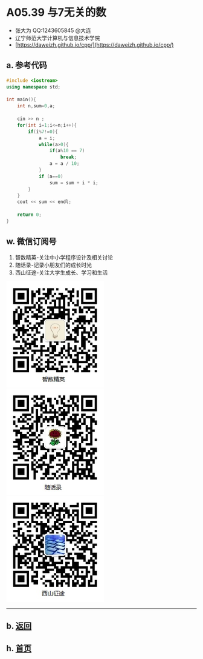 # A05.39 与7无关的数 

- 张大为 QQ:1243605845 @大连
- 辽宁师范大学计算机与信息技术学院
- [https://daweizh.github.io/cpp/](https://daweizh.github.io/cpp/) 

## a. 参考代码

~~~cpp
#include <iostream>
using namespace std;

int main(){
    int n,sum=0,a;

    cin >> n ;
    for(int i=1;i<=n;i++){
        if(i%7!=0){
            a = i;
            while(a>0){
                if(a%10 == 7)
                    break;
                a = a / 10; 
            }
            if (a==0)
                sum = sum + i * i;
        }
    }
    cout << sum << endl;
    
    return 0;   
}
~~~


## w. 微信订阅号

1. 智数精英-关注中小学程序设计及相关讨论
2. 随话录-记录小朋友们的成长时光
2. 西山征途-关注大学生成长、学习和生活

![欢迎关注“智数精英”订阅号](../../assets/me/img/idea8.jpg)
![欢迎关注“随话录”订阅号](../../assets/me/img/shl8.jpg)
![欢迎关注“西山征途”订阅号](../../assets/me/img/xszt8.jpg)

----------

## b. [返回](../)
    
## h. [首页](../../)

 
